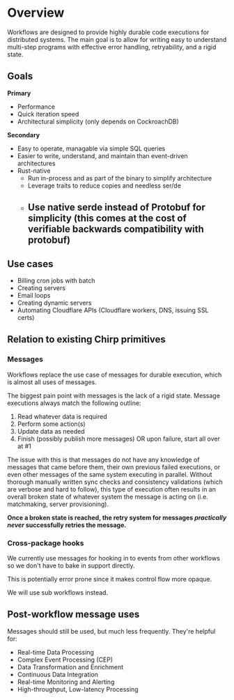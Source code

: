 # Overview

Workflows are designed to provide highly durable code executions for distributed systems. The main goal is to allow for writing easy to understand multi-step programs with effective error handling, retryability, and a rigid state.

## Goals

**Primary**

-   Performance
-   Quick iteration speed
-   Architectural simplicity (only depends on CockroachDB)

**Secondary**

-   Easy to operate, managable via simple SQL queries
-   Easier to write, understand, and maintain than event-driven architectures
-   Rust-native
    -   Run in-process and as part of the binary to simplify architecture
    -   Leverage traits to reduce copies and needless ser/de
    -   ## Use native serde instead of Protobuf for simplicity (**this comes at the cost of verifiable backwards compatibility with protobuf**)

## Use cases

-   Billing cron jobs with batch
-   Creating servers
-   Email loops
-   Creating dynamic servers
-   Automating Cloudflare APIs (Cloudflare workers, DNS, issuing SSL certs)

## Relation to existing Chirp primitives

### Messages

Workflows replace the use case of messages for durable execution, which is almost all uses of messages.

The biggest pain point with messages is the lack of a rigid state. Message executions always match the following outline:

1.  Read whatever data is required
2.  Perform some action(s)
3.  Update data as needed
4.  Finish (possibly publish more messages) OR upon failure, start all over at #1

The issue with this is that messages do not have any knowledge of messages that came before them, their own previous failed executions, or even other messages of the same system executing in parallel. Without thorough manually written sync checks and consistency validations (which are verbose and hard to follow), this type of execution often results in an overall broken state of whatever system the message is acting on (i.e. matchmaking, server provisioning).

**Once a broken state is reached, the retry system for messages _practically never_ successfully retries the message.**

### Cross-package hooks

We currently use messages for hooking in to events from other workflows so we don't have to bake in support directly.

This is potentially error prone since it makes control flow more opaque.

We will use sub workflows instead.

## Post-workflow message uses

Messages should still be used, but much less frequently. They're helpful for:

-   Real-time Data Processing
-   Complex Event Processing (CEP)
-   Data Transformation and Enrichment
-   Continuous Data Integration
-   Real-time Monitoring and Alerting
-   High-throughput, Low-latency Processing
